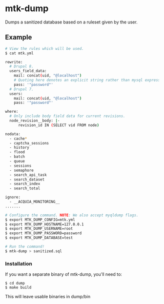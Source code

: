 mtk-dump
========

Dumps a sanitized database based on a ruleset given by the user.

## Example

```bash
# View the rules which will be used.
$ cat mtk.yml

rewrite:
  # Drupal 8.
  users_field_data:
    mail: concat(uid, "@localhost")
    # Quoting here denotes an explicit string rather than mysql expression 
    pass: '"password"'
  # Drupal 7.
  users:
    mail: concat(uid, "@localhost")
    pass: '"password"'

where:
  # Only include body field data for current revisions.
  node_revision__body: |-
      revision_id IN (SELECT vid FROM node)

nodata:
  - cache*
  - captcha_sessions
  - history
  - flood
  - batch
  - queue
  - sessions
  - semaphore
  - search_api_task
  - search_dataset
  - search_index
  - search_total

ignore:
  - __ACQUIA_MONITORING__
.......

# Configure the command. NOTE: We also accept myqldump flags.
$ export MTK_DUMP_CONFIG=mtk.yml
$ export MTK_DUMP_HOSTNAME=127.0.0.1
$ export MTK_DUMP_USERNAME=root
$ export MTK_DUMP_PASSWORD=password
$ export MTK_DUMP_DATABASE=test

# Run the command!
$ mtk-dump > sanitized.sql
```

### Installation

If you want a separate binary of mtk-dump, you'll need to:

```
$ cd dump
$ make build
```

This will leave usable binaries in dump/bin
